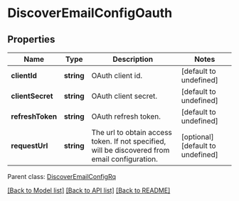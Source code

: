 
# DiscoverEmailConfigOauth

## Properties
Name | Type | Description | Notes
------------ | ------------- | ------------- | -------------
**clientId** | **string** | OAuth client id.              | [default to undefined]
**clientSecret** | **string** | OAuth client secret.              | [default to undefined]
**refreshToken** | **string** | OAuth refresh token.              | [default to undefined]
**requestUrl** | **string** | The url to obtain access token. If not specified, will be discovered from email configuration.              | [optional] [default to undefined]

 Parent class: [DiscoverEmailConfigRq](DiscoverEmailConfigRq.md)

[[Back to Model list]](README.md#documentation-for-models) [[Back to API list]](README.md#documentation-for-api-endpoints) [[Back to README]](README.md)
